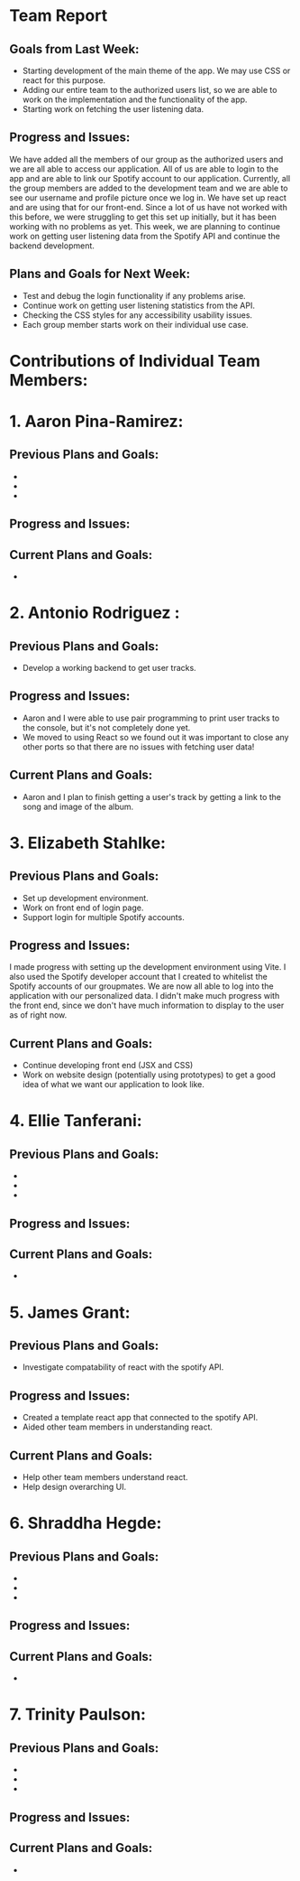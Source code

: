 # Team Report
## Goals from Last Week:
- Starting development of the main theme of the app. We may use CSS or react for this purpose. 
- Adding our entire team to the authorized users list, so we are able to work on the implementation and the functionality of the app. 
- Starting work on fetching the user listening data. 

## Progress and Issues:
We have added all the members of our group as the authorized users and we are all able to access our application. All of us are able to login to the app and are able to link our Spotify account to our application. Currently, all the group members are added to the development team and we are able to see our username and profile picture once we log in. We have set up react and are using that for our front-end. Since a lot of us have not worked with this before, we were struggling to get this set up initially, but it has been working with no problems as yet. This week, we are planning to continue work on getting user listening data from the Spotify API and continue the backend development. 

## Plans and Goals for Next Week:
- Test and debug the login functionality if any problems arise. 
- Continue work on getting user listening statistics from the API.
- Checking the CSS styles for any accessibility usability issues. 
- Each group member starts work on their individual use case. 

# Contributions of Individual Team Members: 

# 1. Aaron Pina-Ramirez: 
## Previous Plans and Goals:
- 
-
-

## Progress and Issues:

## Current Plans and Goals:
-


# 2. Antonio Rodriguez :
## Previous Plans and Goals:
- Develop a working backend to get user tracks.

## Progress and Issues:
- Aaron and I were able to use pair programming to print user tracks to the console, but it's not completely done yet.
- We moved to using React so we found out it was important to close any other ports so that there are no issues with fetching user data!

## Current Plans and Goals:
- Aaron and I plan to finish getting a user's track by getting a link to the song and image of the album.

# 3. Elizabeth Stahlke:
## Previous Plans and Goals:
- Set up development environment.
- Work on front end of login page.
- Support login for multiple Spotify accounts.

## Progress and Issues:
I made progress with setting up the development environment using Vite. I also used the Spotify developer account that I created to whitelist the Spotify accounts of our groupmates. We are now all able to log into the application with our personalized data. I didn't make much progress with the front end, since we don't have much information to display to the user as of right now.

## Current Plans and Goals:
- Continue developing front end (JSX and CSS)
- Work on website design (potentially using prototypes) to get a good idea of what we want our application to look like.

# 4. Ellie Tanferani:
## Previous Plans and Goals:
-
-
-

## Progress and Issues:

## Current Plans and Goals:
-

# 5. James Grant:
## Previous Plans and Goals:
- Investigate compatability of react with the spotify API.

## Progress and Issues:
- Created a template react app that connected to the spotify API.
- Aided other team members in understanding react.

## Current Plans and Goals:
- Help other team members understand react.
- Help design overarching UI.

# 6. Shraddha Hegde:
## Previous Plans and Goals:
-
-
-

## Progress and Issues:

## Current Plans and Goals:
-

# 7. Trinity Paulson:
## Previous Plans and Goals:
-
-
-

## Progress and Issues:

## Current Plans and Goals:
-
